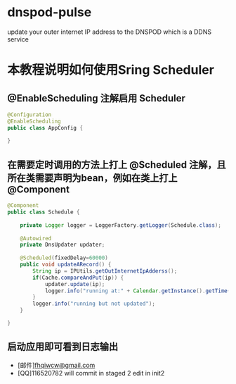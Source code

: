 # dnspod-pulse
update your outer internet IP address to the DNSPOD which is a DDNS service 


# 本教程说明如何使用Sring Scheduler


## @EnableScheduling 注解启用 Scheduler
```java
@Configuration
@EnableScheduling
public class AppConfig {
    
}

```

## 在需要定时调用的方法上打上 @Scheduled 注解，且所在类需要声明为bean，例如在类上打上 @Component

```java
@Component
public class Schedule {
    
    private Logger logger = LoggerFactory.getLogger(Schedule.class);
    
    @Autowired
    private DnsUpdater updater;
    
    @Scheduled(fixedDelay=60000)
    public void updateARecord() {
        String ip = IPUtils.getOutInternetIpAdderss();
        if(Cache.compareAndPut(ip)) {
            updater.update(ip);
            logger.info("running at:" + Calendar.getInstance().getTime());
        }
        logger.info("running but not updated");
    }

}
```

## 启动应用即可看到日志输出

* [邮件]fhqiwcw@gmail.com
* [QQ]116520782
will commit in staged
2
edit in init2
